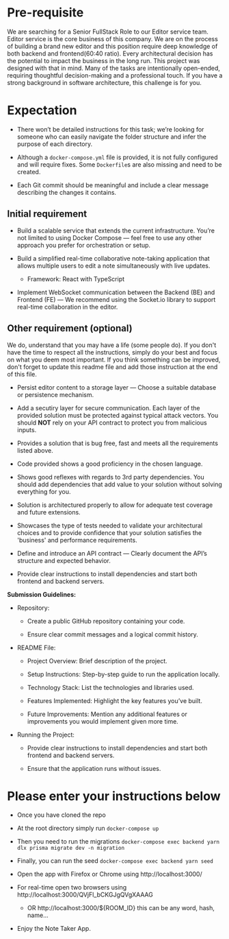# Pre-requisite 
We are searching for a Senior FullStack Role to our Editor service team. Editor service is the core business of this company. We are on the process of
building a brand new editor and this position require deep knowledge of both backend and frontend(60:40 ratio). Every architectural decision has the potential to impact the business in the long run.
This project was designed with that in mind. Many of the tasks are intentionally open-ended, requiring thoughtful decision-making and a professional touch. If you have a strong background in software architecture, this challenge is for you. 

# Expectation

- There won’t be detailed instructions for this task; we’re looking for someone who can easily navigate the folder structure and infer the purpose of each directory.

- Although a `docker-compose.yml` file is provided, it is not fully configured and will require fixes. Some `Dockerfile`s are also missing and need to be created.

- Each Git commit should be meaningful and include a clear message describing the changes it contains.

## Initial requirement

- Build a scalable service that extends the current infrastructure.
You’re not limited to using Docker Compose — feel free to use any other approach you prefer for orchestration or setup.

- Build a simplified real-time collaborative note-taking application that allows multiple users to edit a note simultaneously with live updates.
  - Framework: React with TypeScript

- Implement WebSocket communication between the Backend (BE) and Frontend (FE) — We recommend using the Socket.io library to support real-time collaboration in the editor.


## Other requirement (optional)
We do, understand that you may have a life (some people do). If you don't have the time to respect all the instructions, simply do your best and focus on what you deem most important. If you think something can be improved, don't forget to update this readme file and add those instruction at the end of this file.


- Persist editor content to a storage layer — Choose a suitable database or persistence mechanism.

- Add a secutiry layer for secure communication. Each layer of the provided solution must be protected against typical attack vectors. You should **NOT** rely on your API contract to protect you from malicious inputs.

- Provides a solution that is bug free, fast and meets all the requirements listed above.

- Code provided shows a good proficiency in the chosen language.

- Shows good reflexes with regards to 3rd party dependencies. You should add dependencies that add value to your solution without solving everything for you.

- Solution is architectured properly to allow for adequate test coverage and future extensions.

- Showcases the type of tests needed to validate your architectural choices and to provide confidence that your solution satisfies the 'business' and performance requirements.

- Define and introduce an API contract — Clearly document the API’s structure and expected behavior.

- Provide clear instructions to install dependencies and start both frontend and backend servers.



**Submission Guidelines:**
- Repository:

  - Create a public GitHub repository containing your code.

  - Ensure clear commit messages and a logical commit history.

- README File:

  - Project Overview: Brief description of the project.

  - Setup Instructions: Step-by-step guide to run the application locally.

  - Technology Stack: List the technologies and libraries used.

  - Features Implemented: Highlight the key features you’ve built.

  - Future Improvements: Mention any additional features or improvements you would implement given more time.

- Running the Project:

  - Provide clear instructions to install dependencies and start both frontend and backend servers.

  - Ensure that the application runs without issues.


# Please enter your instructions below
- Once you have cloned the repo
- At the root directory simply run `docker-compose up`
- Then you need to run the migrations `docker-compose exec backend yarn dlx prisma migrate dev -n migration`
- Finally, you can run the seed `docker-compose exec backend yarn seed`
- Open the app with Firefox or Chrome using http://localhost:3000/
- For real-time open two browsers using http://localhost:3000/QVjFl_bCKGJgQVgXAAAG 
  - OR http://localhost:3000/${ROOM_ID} this can be any word, hash, name...

- Enjoy the Note Taker App.
